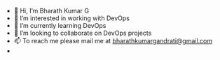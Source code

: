 - 👋 Hi, I’m Bharath Kumar G
- 👀 I’m interested in working with DevOps
- 🌱 I’m currently learning DevOps
- 💞️ I’m looking to collaborate on DevOps projects
- 📫 To reach me please mail me at bharathkumargandrati@gmail.com
- 

<!---
bharathkumarg3/bharathkumarg3 is a ✨ special ✨ repository because its `README.md` (this file) appears on your GitHub profile.
You can click the Preview link to take a look at your changes.
--->
